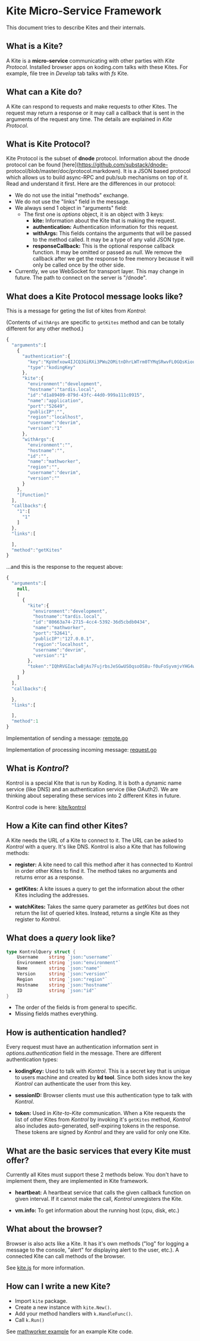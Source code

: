 Kite Micro-Service Framework
============================

This document tries to describe Kites and their internals.

What is a Kite?
---------------

A Kite is a **micro-service** communicating with other parties with *Kite Protocol*.
Installed browser apps on koding.com talks with these Kites. For example, file tree in
*Develop* tab talks with *fs* Kite.

What can a Kite do?
-------------------

A Kite can respond to requests and make requests to other Kites. The request
may return a response or it may call a callback that is sent in the arguments
of the request any time. The details are explained in *Kite Protocol*.

What is Kite Protocol?
----------------------

Kite Protocol is the subset of **dnode** protocol. Information about the dnode
protocol can be found [here](https://github.com/substack/dnode-
protocol/blob/master/doc/protocol.markdown). It is a JSON based protocol which
allows us to build async-RPC and pub/sub mechanisms on top of it. Read and
understand it first. Here are the differences in our protocol:

* We do not use the initial "methods" exchange.
* We do not use the "links" field in the message.
* We always send 1 object in "arguments" field:
    * The first one is *options* object, it is an object with 3 keys:
        * **kite:** Information about the Kite that is making the request.
        * **authentication:** Authentication information for this request.
        * **withArgs:** This fields contains the arguments that will be passed to the method called. It may be a type of any valid JSON type.
        * **responseCallback:** This is the optional response callback function. It may be omitted or passed as *null*. We remove the callback after we get the response to free memory because it will only be called once by the other side.
* Currently, we use WebSocket for transport layer. This may change in future. The path to connect on the server is "/dnode".


What does a Kite Protocol message looks like?
---------------------------------------------

This is a message for geting the list of kites from *Kontrol*:

(Contents of `withArgs` are specific to `getKites` method and can be totally different for any other method.)

```js
{
  "arguments":[
    {
      "authentication":{
        "key":"KpVmfxow4IJCQ3GiRXi3PWu2OMitnDhrLWTrm0TYMqSRwvFL0GQsKiouBL889Iu9",
        "type":"kodingKey"
      },
      "kite":{
        "environment":"development",
        "hostname":"tardis.local",
        "id":"d1a89409-079d-43fc-44d0-999a111c0915",
        "name":"application",
        "port":"52649",
        "publicIP":"",
        "region":"localhost",
        "username":"devrim",
        "version":"1"
      },
      "withArgs":{
        "environment":"",
        "hostname":"",
        "id":"",
        "name":"mathworker",
        "region":"",
        "username":"devrim",
        "version":""
      }
    },
    "[Function]"
  ],
  "callbacks":{
    "1":[
      "1"
    ]
  },
  "links":[

  ],
  "method":"getKites"
}
```

...and this is the response to the request above:

```js
{
  "arguments":[
    null,
    [
      {
        "kite":{
          "environment":"development",
          "hostname":"tardis.local",
          "id":"80663a74-2715-4cc4-5392-36d5cbdb0434",
          "name":"mathworker",
          "port":"52641",
          "publicIP":"127.0.0.1",
          "region":"localhost",
          "username":"devrim",
          "version":"1"
        },
        "token":"IQhRVGIaclwBjAs7FujrbsJeSGwUSOqsoOS8u-f0uFoSyvmjvYHG4wgpdcS36sxixP1giH3nn--JDzA4KMuupZnkyZzi0NbCb_ktX-asGWPzyhU45lvPuBRxVvgQKHTr6uD9kmxhgmbdN3sohcX7JpqTlkuJSVnGwLyFio6s4NkAYcQ="
      }
    ]
  ],
  "callbacks":{

  },
  "links":[

  ],
  "method":1
}
```

Implementation of sending a message: [remote.go](https://github.com/koding/koding/blob/master/kite/remote.go)

Implementation of processing incoming message: [request.go](https://github.com/koding/koding/blob/master/request.go)

What is *Kontrol*?
------------------

Kontrol is a special Kite that is run by Koding. It is both a dynamic name
service (like DNS) and an authentication service (like OAuth2). We are thinking
about seperating these services into 2 different Kites in future.

Kontrol code is here: [kite/kontrol](https://github.com/koding/kite/tree/master/kontrol)

How a Kite can find other Kites?
--------------------------------

A Kite needs the URL of a Kite to connect to it. The URL can be asked to *Kontrol* with a query. It's like DNS. Kontrol is also a Kite that has following methods:

* **register:** A kite need to call this method after it has connected to Kontrol in order other Kites to find it. The method takes no arguments and returns error as a response.

* **getKites:** A kite issues a query to get the information about the other Kites including the addresses.

* **watchKites:** Takes the same query parameter as *getKites* but does not return the list of queried kites. Instead, returns a single Kite as they register to *Kontrol*.

What does a *query* look like?
----------------------------

```go
type KontrolQuery struct {
    Username    string `json:"username"`
    Environment string `json:"environment"`
    Name        string `json:"name"`
    Version     string `json:"version"`
    Region      string `json:"region"`
    Hostname    string `json:"hostname"`
    ID          string `json:"id"`
}
```

* The order of the fields is from general to specific.
* Missing fields mathes everything.


How is authentication handled?
------------------------------

Every request must have an authentication information sent in *options.authentication* field in the message. There are different authentication types:

* **kodingKey:** Used to talk with *Kontrol*. This is a secret key that is unique to users machine and created by **kd tool**. Since both sides know the key *Kontrol* can authenticate the user from this key.

* **sessionID:** Browser clients must use this authentication type to talk with *Kontrol*.

* **token:** Used in *Kite-to-Kite* communication. When a Kite requests the list of other Kites from *Kontrol* by invoking it's `getKites` method, *Kontrol* also includes auto-generated, self-expiring tokens in the response. These tokens are signed by *Kontrol* and they are valid for only one Kite.

What are the basic services that every Kite must offer?
------------------------------------------------------------

Currently all Kites must support these 2 methods below. You don't have to
implement them, they are implemented in Kite framework.

* **heartbeat:** A heartbeat service that calls the given callback function on given interval. If it cannot make the call, *Kontrol* unregisters the Kite.

* **vm.info:** To get information about the running host (cpu, disk, etc.)


What about the browser?
-----------------------

Browser is also acts like a Kite. It has it's own methods ("log" for logging a
message to the console, "alert" for displaying alert to the user, etc.). A
connected Kite can call methods of the browser. 

See [kite.js](https://github.com/koding/kite.js) for more information.


How can I write a new Kite?
---------------------------

* Import `kite` package.
* Create a new instance with `kite.New()`.
* Add your method handlers with `k.HandleFunc()`.
* Call `k.Run()`

See [mathworker example](https://github.com/koding/kite/blob/master/examples/mathworker.go)
for an example Kite code.
